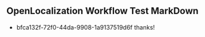 ## OpenLocalization Workflow Test MarkDown
* bfca132f-72f0-44da-9908-1a9137519d6f thanks!

<!--HONumber=Jan17_HO1-->


